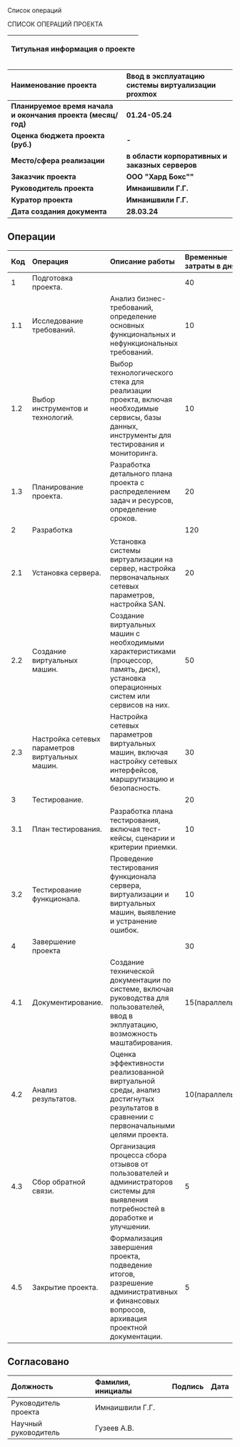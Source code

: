﻿﻿Список операций

СПИСОК ОПЕРАЦИЙ ПРОЕКТА

|<p>**Титульная информация о проекте**</p><p></p>|
| :-: |

|**Наименование проекта**|**Ввод в эксплуатацию системы виртуализации proxmox**|
| :- | :- |
|**Планируемое время начала и окончания проекта (месяц/год)**|**01.24-05.24**|
|**Оценка бюджета проекта (руб.)**|**-**|
|**Место/сфера реализации**|**в области корпоративных и заказных серверов**|
|**Заказчик проекта**|**ООО "Хард Бокс""**|
|**Руководитель проекта**|**Имнаишвили Г.Г.**|
|**Куратор проекта**|**Имнаишвили Г.Г.**|
|**Дата создания документа**|**28.03.24**|


## Операции

| Код | Операция                                        | Описание работы                                                                                                                              | Временные затраты в днях | Артефакт                                                                          |
|:----|:------------------------------------------------|:---------------------------------------------------------------------------------------------------------------------------------------------|:-------------------------|:----------------------------------------------------------------------------------|
| 1   | Подготовка проекта.                             |                                                                                                                                              | 40                       ||     |
| 1.1 | Исследование требований.                        | Анализ бизнес-требований, определение основных функциональных и нефункциональных требований.                                                 | 10                       | Документ с требованиями, включающий функциональные и нефункциональные требования. |
| 1.2 | Выбор инструментов и технологий.                | Выбор технологического стека для реализации проекта, включая необходимые сервисы, базы данных, инструменты для тестирования и мониторинга.   | 10                       | Технический отчет с обоснованием выбора технологического стека.                   |
| 1.3 | Планирование проекта.                           | Разработка детального плана проекта с распределением задач и ресурсов, определение сроков.                                                   | 20                       | Подробный план проекта с распределением задач и оценкой сроков выполнения.        |
| 2   | Разработка                                      |                                                                                                                                              | 120                      ||     |
| 2.1 | Установка сервера.                              | Установка системы виртуализации на сервер, настройка первоначальных сетевых параметров, настройка SAN.                                       | 20                       | Сервер с установленной ОС готов к развертыванию сервисов.                         |
| 2.2 | Создание виртуальных машин.                     | Создание виртуальных машин с необходимыми характеристиками (процессор, память, диск), установка операционных систем или сервисов на них.     | 50                       | Виртуальные машины готовы к использованию.                                        |
| 2.3 | Настройка сетевых параметров виртуальных машин. | Настройка сетевых параметров виртуальных машин, включая настройку сетевых интерфейсов, маршрутизацию и безопасность.                         | 30                       | Виртуальные машины настроены для безопасной работы в сети.                        |
| 3   | Тестирование.                                   |                                                                                                                                              | 20                       |                                                                                   |
| 3.1 | План тестирования.                              | Разработка плана тестирования, включая тест-кейсы, сценарии и критерии приемки.                                                              | 10                       | План тестирования с описанием тест-кейсов и сценариев.                            |
| 3.2 | Тестирование функционала.                       | Проведение тестирования функционала сервера, виртуализации и виртуальных машин, выявление и устранение ошибок.                               | 10                       | Отчет о проведенном тестировании с описанием найденных ошибок и их исправлением.  |
| 4   | Завершение проекта                              |                                                                                                                                              | 30                       ||
| 4.1 | Документирование.                               | Создание технической документации по системе, включая руководства для пользователей, ввод в экплуатацию, возможность маштабирования.         | 15(параллельно)          | Комплект технической документации, включая руководства и API документацию.        |
| 4.2 | Анализ результатов.                             | Оценка эффективности реализованной виртуальной среды, анализ достигнутых результатов в сравнении с первоначальными целями проекта.           | 10(параллельно)          | Отчет об анализе результатов с сопоставлением с целями проекта.                   |
| 4.3 | Сбор обратной связи.                            | Организация процесса сбора отзывов от пользователей и администраторов системы для выявления потребностей в доработке и улучшении.            | 5                        | Сводка отзывов от пользователей и предложения по улучшению.                       |
| 4.5 | Закрытие проекта.                               | Формализация завершения проекта, подведение итогов, разрешение административных и финансовых вопросов, архивация проектной документации.     | 5                        | Итоговый отчет по проекту и архив проектной документации.                         |

## Согласовано

| Должность            | Фамилия, инициалы |Подпись|Дата |
|:---------------------|:------------------|:------|:----|
| Руководитель проекта | Имнаишвили Г.Г.   |       |     |
| Научный руководитель | Гузеев А.В.       |       |     |
